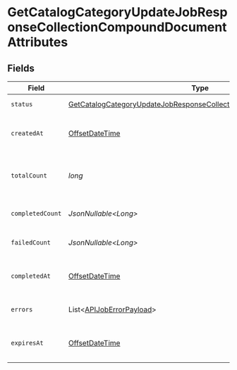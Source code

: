 # GetCatalogCategoryUpdateJobResponseCollectionCompoundDocumentAttributes


## Fields

| Field                                                                                                                                                                 | Type                                                                                                                                                                  | Required                                                                                                                                                              | Description                                                                                                                                                           | Example                                                                                                                                                               |
| --------------------------------------------------------------------------------------------------------------------------------------------------------------------- | --------------------------------------------------------------------------------------------------------------------------------------------------------------------- | --------------------------------------------------------------------------------------------------------------------------------------------------------------------- | --------------------------------------------------------------------------------------------------------------------------------------------------------------------- | --------------------------------------------------------------------------------------------------------------------------------------------------------------------- |
| `status`                                                                                                                                                              | [GetCatalogCategoryUpdateJobResponseCollectionCompoundDocumentStatus](../../models/components/GetCatalogCategoryUpdateJobResponseCollectionCompoundDocumentStatus.md) | :heavy_check_mark:                                                                                                                                                    | Status of the asynchronous job.                                                                                                                                       | processing                                                                                                                                                            |
| `createdAt`                                                                                                                                                           | [OffsetDateTime](https://docs.oracle.com/javase/8/docs/api/java/time/OffsetDateTime.html)                                                                             | :heavy_check_mark:                                                                                                                                                    | The date and time the job was created in ISO 8601 format (YYYY-MM-DDTHH:MM:SS.mmmmmm).                                                                                | 2022-11-08T00:00:00+00:00                                                                                                                                             |
| `totalCount`                                                                                                                                                          | *long*                                                                                                                                                                | :heavy_check_mark:                                                                                                                                                    | The total number of operations to be processed by the job. See `completed_count` for the job's current progress.                                                      | 10                                                                                                                                                                    |
| `completedCount`                                                                                                                                                      | *JsonNullable\<Long>*                                                                                                                                                 | :heavy_minus_sign:                                                                                                                                                    | The total number of operations that have been completed by the job.                                                                                                   | 9                                                                                                                                                                     |
| `failedCount`                                                                                                                                                         | *JsonNullable\<Long>*                                                                                                                                                 | :heavy_minus_sign:                                                                                                                                                    | The total number of operations that have failed as part of the job.                                                                                                   | 1                                                                                                                                                                     |
| `completedAt`                                                                                                                                                         | [OffsetDateTime](https://docs.oracle.com/javase/8/docs/api/java/time/OffsetDateTime.html)                                                                             | :heavy_minus_sign:                                                                                                                                                    | Date and time the job was completed in ISO 8601 format (YYYY-MM-DDTHH:MM:SS.mmmmmm).                                                                                  | 2022-11-08T00:00:00+00:00                                                                                                                                             |
| `errors`                                                                                                                                                              | List\<[APIJobErrorPayload](../../models/components/APIJobErrorPayload.md)>                                                                                            | :heavy_minus_sign:                                                                                                                                                    | Array of errors encountered during the processing of the job.                                                                                                         |                                                                                                                                                                       |
| `expiresAt`                                                                                                                                                           | [OffsetDateTime](https://docs.oracle.com/javase/8/docs/api/java/time/OffsetDateTime.html)                                                                             | :heavy_minus_sign:                                                                                                                                                    | Date and time the job expires in ISO 8601 format (YYYY-MM-DDTHH:MM:SS.mmmmmm).                                                                                        | 2022-11-08T00:00:00+00:00                                                                                                                                             |